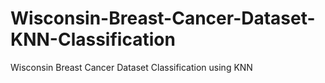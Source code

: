 # Wisconsin-Breast-Cancer-Dataset-KNN-Classification
Wisconsin Breast Cancer Dataset Classification using KNN
